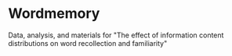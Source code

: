 # Wordmemory
Data, analysis, and materials for "The effect of information content distributions on word recollection and familiarity"

